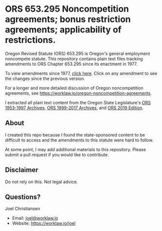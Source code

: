 # ORS 653.295 Noncompetition agreements; bonus restriction agreements; applicability of restrictions.

Oregon Revised Statute (ORS) 653.295 is Oregon's general employment noncompete statute. This repository contains plain text files tracking amendments to ORS Chapter 653.295 since its enactment in 1977.

To view amendments since 1977, [click here](https://github.com/jwchristiansen/ors653.295/commits/master/statute). Click on any amendment to see the changes since the previous version.

For a longer and more detailed discussion of Oregon noncompetition agreements, see https://worklaw.io/oregon-noncompetition-agreements.

I extracted all plain text content from the Oregon State Legislature's [ORS 1953-1997 Archives](https://archives.oregonlegislature.gov/), [ORS 1999-2017 Archives](https://www.oregonlegislature.gov/bills_laws/Pages/ORSarchive.aspx), and [ORS 2019 Edition](https://www.oregonlegislature.gov/bills_laws/Pages/ORS.aspx).

## About

I created this repo because I found the state-sponsored content to be difficult to access and the amendments to this statute were hard to follow.

At some point, I may add additional materials to this repository. Please submit a pull request if you would like to contribute.

## Disclaimer

Do not rely on this. Not legal advice.

## Questions?

Joel Christiansen
- Email: joel@worklaw.io
- Website: https://worklaw.io/joel
